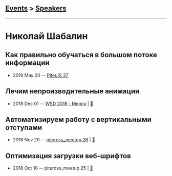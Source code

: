 ## [Events](../README.md) > [Speakers](../speakers.md)
---

# Николай Шабалин

## Как правильно обучаться в большом потоке информации
- 2019 May 20 -- [PiterJS 37](https://youtu.be/-JNxSFx-aOg?t=448)    
## Лечим непроизводительные анимации
- 2018 Dec 01 -- [WSD 2018 - Минск](https://www.youtube.com/watch?v=hsKh-AuFBDI)  | [:notebook:](https://wsd.events/2018/12/01/pres/animation-perf/)  
## Автоматизируем работу с вертикальными отступами
- 2018 Nov 20 -- [pitercss_meetup 26](https://www.youtube.com/watch?v=4MQ-gY05CY4)  | [:notebook:](https://pitercss.ru/26/pres/auto-vertical.pdf)  
## Оптимизация загрузки веб-шрифтов
- 2018 Oct 10 -- pitercss_meetup 25  | [:notebook:](https://pitercss.ru/25/pres/font-loading.pdf)  
